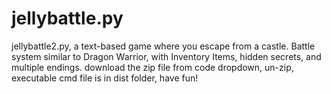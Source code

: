 # jellybattle.py
jellybattle2.py, a text-based game where you escape from a castle. Battle system similar to Dragon Warrior, with Inventory Items, hidden secrets, and multiple endings.
download the zip file from code dropdown, un-zip, executable cmd file is in dist folder, have fun!
